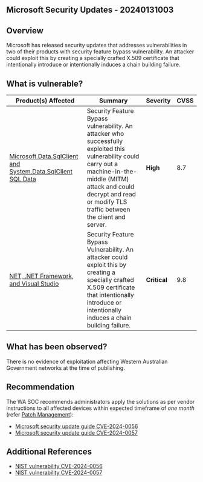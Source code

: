 ## Microsoft Security Updates - 20240131003

## Overview

Microsoft has released security updates that addresses vulnerabilities in two of their products with security feature bypass vulnerability. An attacker could exploit this by creating a specially crafted X.509 certificate that intentionally introduce or intentionally induces a chain building failure.

## What is vulnerable?

| Product(s) Affected | Summary | Severity     | CVSS |
| ------------------- | ------- | ------------ | ---- |
| [Microsoft.Data.SqlClient and System.Data.SqlClient SQL Data](https://msrc.microsoft.com/update-guide/vulnerability/CVE-2024-0056) | Security Feature Bypass vulnerability. An attacker who successfully exploited this vulnerability could carry out a machine-in-the-middle (MITM) attack and could decrypt and read or modify TLS traffic between the client and server.  | **High** | 8.7  |
| [NET, .NET Framework, and Visual Studio](https://msrc.microsoft.com/update-guide/vulnerability/CVE-2024-0057)| Security Feature Bypass Vulnerability. An attacker could exploit this by creating a specially crafted X.509 certificate that intentionally introduce or intentionally induces a chain building failure. | **Critical** | 9.8  |

## What has been observed?

There is no evidence of exploitation affecting Western Australian Government networks at the time of publishing.

## Recommendation

The WA SOC recommends administrators apply the solutions as per vendor instructions to all affected devices within expected timeframe of *one month* (refer [Patch Management](../guidelines/patch-management.md)):

- [Microsoft security update guide CVE-2024-0056 ](https://msrc.microsoft.com/update-guide/vulnerability/CVE-2024-0056)
- [Microsoft security update guide CVE-2024-0057](https://msrc.microsoft.com/update-guide/vulnerability/CVE-2024-0057)

## Additional References

- [NIST vulnerability CVE-2024-0056](https://nvd.nist.gov/vuln/detail/CVE-2024-0056)
- [NIST vulnerability CVE-2024-0057](https://nvd.nist.gov/vuln/detail/CVE-2024-0057)
